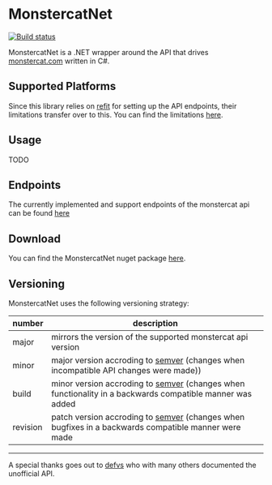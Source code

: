 # MonstercatNet

[![Build status](https://dev.azure.com/SoftThorn/MonstercatNet/_apis/build/status/MonstercatNet-CD)](https://dev.azure.com/SoftThorn/MonstercatNet/_build/latest?definitionId=3)

MonstercatNet is a .NET wrapper around the API that drives [monstercat.com](https://www.monstercat.com/) written in C#.

## Supported Platforms

Since this library relies on [refit](https://github.com/reactiveui/refit) for setting up the API endpoints, their limitations transfer over to this. You can find the limitations [here](https://github.com/reactiveui/refit#where-does-this-work).

## Usage

TODO

## Endpoints

The currently implemented and support endpoints of the monstercat api can be found [here](endpoints.md)

## Download

You can find the MonstercatNet nuget package [here](TODO).

## Versioning

MonstercatNet uses the following versioning strategy:

|number|description|
| - | - |
|major|mirrors the version of the supported monstercat api version|
|minor|major version accroding to [semver](https://semver.org/) (changes when incompatible API changes were made))|
|build|minor version accroding to [semver](https://semver.org/) (changes when functionality in a backwards compatible manner was added|
|revision|patch version accroding to [semver](https://semver.org/) (changes when bugfixes in a backwards compatible manner were made|

----
A special thanks goes out to [defvs](https://github.com/defvs/connect-v2-docs) who with many others documented the unofficial API.

